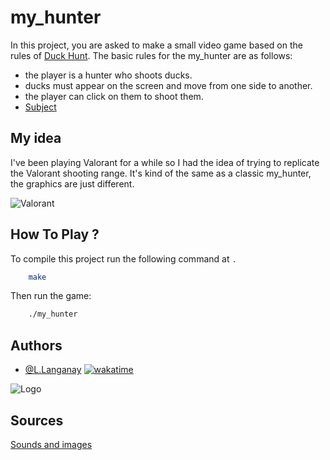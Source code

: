 # my_hunter

In this project, you are asked to make a small video game based on the rules of [Duck Hunt](https://en.wikipedia.org/wiki/Duck_Hunt).
The basic rules for the my_hunter are as follows:

- the player is a hunter who shoots ducks.
- ducks must appear on the screen and move from one side to another.
- the player can click on them to shoot them.
- [Subject](https://intra.epitech.eu/module/2022/B-MUL-100/REN-1-1/acti-558342/project/file/B-MUL-100_my_hunter.pdf)

## My idea

I've been playing Valorant for a while so I had the idea of trying to replicate the Valorant shooting range.
It's kind of the same as a classic my_hunter, the graphics are just different.

![Valorant](https://i.ytimg.com/vi/pc0Ft07JgkU/maxresdefault.jpg)

## How To Play ?

To compile this project run the following command at `.`

```bash
    make
```

Then run the game:

```bash
    ./my_hunter
```

## Authors

- [@L.Langanay](https://github.com/LouisLanganay) [![wakatime](https://wakatime.com/badge/user/3372edb3-08ff-4829-807b-29bbe42cf52b/project/f9448a35-7a09-4582-84a9-027129a94295.svg)](https://wakatime.com/badge/user/3372edb3-08ff-4829-807b-29bbe42cf52b/project/f9448a35-7a09-4582-84a9-027129a94295)

![Logo](https://newsroom.ionis-group.com/wp-content/uploads/2021/10/EPITECH-TECHNOLOGY-QUADRI-2021.png)

## Sources

[Sounds and images](https://playvalorant.com)
